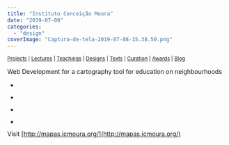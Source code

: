 ```yaml
---
title: "Instituto Conceição Moura"
date: "2019-07-08"
categories: 
  - "design"
coverImage: "Captura-de-tela-2019-07-08-15.38.50.png"
---
```


<small>[Projects](../projects.html) | [Lectures](../lectures.html) | [Teachings](../teachings.html) | [Designs](../designs.html) | [Texts](../texts.html) | [Curation](../curation.html) | [Awards](../awards.html) | <a href="https://readruiz.medium.com/" target="_blank">Blog</a></small>

Web Development for a cartography tool for education on neighbourhoods

- <a href="https://thisismyart.eratudomato.online/wp-content/uploads/sites/11/2019/07/Captura-de-tela-2019-07-08-15.37.02-1024x538.png"><img src="images/Captura-de-tela-2019-07-08-15.37.02-1024x538.png" alt="" /></a>
    
- <a href="https://thisismyart.eratudomato.online/wp-content/uploads/sites/11/2019/07/Captura-de-tela-2019-07-08-15.39.48-1024x585.png"><img src="images/Captura-de-tela-2019-07-08-15.39.48-1024x585.png" alt="" /></a>
    
- <a href="https://thisismyart.eratudomato.online/wp-content/uploads/sites/11/2019/07/Captura-de-tela-2019-07-08-15.40.36-1024x804.png"><img src="images/Captura-de-tela-2019-07-08-15.40.36-1024x804.png" alt="" /></a>
    
- <a href="https://thisismyart.eratudomato.online/wp-content/uploads/sites/11/2019/07/Captura-de-tela-2019-07-08-15.38.50-1024x550.png"><img src="images/Captura-de-tela-2019-07-08-15.38.50-1024x550.png" alt="" /></a>
    

Visit [http://mapas.icmoura.org/](http://mapas.icmoura.org/)
